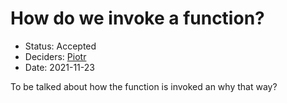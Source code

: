 # How do we invoke a function?

* Status: Accepted
* Deciders: [Piotr] <!-- optional -->
* Date: 2021-11-23


To be talked about how the function is invoked an why that way?


<!-- Identifiers, in alphabetical order -->

[Piotr]: https://github.com/Katolus
